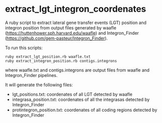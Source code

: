 # extract_lgt_integron_coordenates
A ruby script to extract lateral gene transfer events (LGT) position and integron position from output files generated by waafle (https://huttenhower.sph.harvard.edu/waafle) and Integron_Finder (https://github.com/gem-pasteur/Integron_Finder).

To run this scripts:

    ruby extract_lgt_position.rb waafle.txt
    ruby extract_integron_position.rb contigs.integrons

where waafle.txt and contigs.integrons are output files from waafle and Integron_Finder pipelines.

It will generate the following files:
- lgt_positions.txt: coordenates of all LGT detected by waafle 
- integrasa_position.txt: coordenates of all the integrasas detected by Integron_Finder
- protintegron_position.txt: coordenates of all coding regions detected by Integron_Finder
